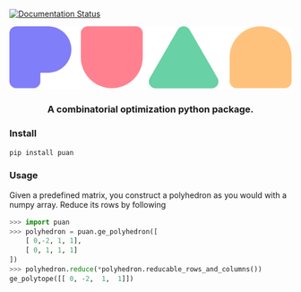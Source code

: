 [![Documentation Status](https://readthedocs.org/projects/puan/badge/?version=latest)](https://puan.readthedocs.io/en/latest/?badge=latest)

![](https://github.com/ourstudio-se/puan-python/blob/main/puan-logo.svg)

<h3 align="center">A combinatorial optimization python package.</h3>

### Install
```
pip install puan
```

### Usage
Given a predefined matrix, you construct a polyhedron as you would with a numpy array. Reduce its rows by following
```python
>>> import puan
>>> polyhedron = puan.ge_polyhedron([
    [ 0,-2, 1, 1],
    [ 0, 1, 1, 1]
])
>>> polyhedron.reduce(*polyhedron.reducable_rows_and_columns())
ge_polytope([[ 0, -2,  1,  1]])
```


